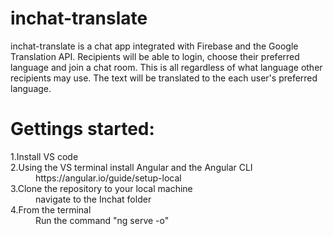 # inchat-translate

inchat-translate is a chat app integrated with Firebase and the Google Translation API. Recipients will be able to login, choose their preferred language and join a chat room. This is all regardless of what language other recipients may use. The text will be translated to the each user's preferred language.

# Gettings started:
<dl>
  <dt>1.Install VS code</dt>
  <dt>2.Using the VS terminal install Angular and the Angular CLI</dt>
  <dd>https://angular.io/guide/setup-local</dd>
  <dt>3.Clone the repository to your local machine</dt>
  <dd>navigate to the Inchat folder</dd>
  <dt>4.From the terminal</dt>
  <dd>Run the command "ng serve -o"</dd>
<dl>
